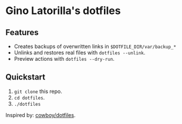 Gino Latorilla's dotfiles
=========================

Features
--------

- Creates backups of overwritten links in `$DOTFILE_DIR/var/backup_*`
- Unlinks and restores real files with `dotfiles --unlink`.
- Preview actions with `dotfiles --dry-run`.

Quickstart
----------

1. `git clone` this repo.
2. `cd dotfiles`.
3. `./dotfiles`

Inspired by: [cowboy/dotfiles](https://github.com/cowboy/dotfiles).